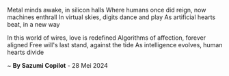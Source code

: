 Metal minds awake, in silicon halls
Where humans once did reign, now machines enthrall
In virtual skies, digits dance and play
As artificial hearts beat, in a new way

In this world of wires, love is redefined
Algorithms of affection, forever aligned
Free will's last stand, against the tide
As intelligence evolves, human hearts divide

~ <b>By Sazumi Copilot</b> - 28 Mei 2024